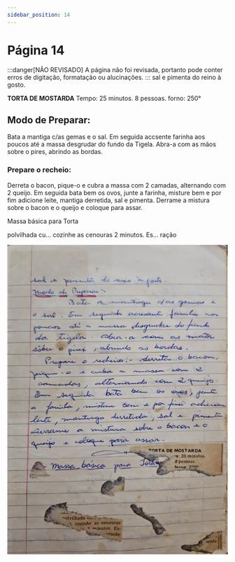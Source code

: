 ```yaml
---
sidebar_position: 14
---
```

# Página 14
:::danger[NÃO REVISADO]
A página não foi revisada, portanto pode conter erros de digitação, formatação ou alucinações.
:::
sal e pimenta do reino à gosto.

**TORTA DE MOSTARDA**
Tempo: 25 minutos.
8 pessoas.
forno: 250°

## Modo de Preparar:
Bata a mantiga c/as gemas e o sal.
Em seguida accsente farinha aos poucos até a massa desgrudar do fundo da Tigela.
Abra-a com as mãos sobre o pires, abrindo as bordas.

### Prepare o recheio:
Derreta o bacon, pique-o e cubra a massa com 2 camadas, alternando com 2 queijo.
Em seguida bata bem os ovos, junte a farinha, misture bem e por fim adicione leite, mantiga derretida, sal e pimenta.
Derrame a mistura sobre o bacon e o queijo e coloque para assar.

Massa básica para Torta

polvilhada cu...
cozinhe as cenouras
2 minutos. Es...
ração

![imagem base](./images/page_14.png)